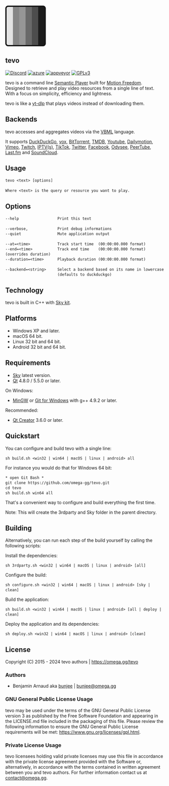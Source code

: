 <a href="https://omega.gg/tevo"><img src="dist/icon.png" alt="tevo" width="128px"></a>

tevo
---
[![Discord](https://img.shields.io/discord/705770212485496852)](https://omega.gg/discord)
[![azure](https://dev.azure.com/bunjee/tevo/_apis/build/status/omega-gg.tevo)](https://dev.azure.com/bunjee/tevo/_build)
[![appveyor](https://ci.appveyor.com/api/projects/status/nc4cf1k90abftiyj?svg=true)](https://ci.appveyor.com/project/3unjee/tevo)
[![GPLv3](https://img.shields.io/badge/License-GPLv3-blue.svg)](https://www.gnu.org/licenses/gpl.html)

tevo is a command line [Semantic Player](https://omega.gg/about/SemanticPlayer) built for [Motion Freedom](https://omega.gg/about/MotionFreedom).<br>
Designed to retrieve and play video resources from a single line of text.<br>
With a focus on simplicity, efficiency and lightness.<br>

tevo is like a [yt-dlp](https://github.com/yt-dlp/yt-dlp) that plays videos instead of downloading
them.<br>

## Backends

tevo accesses and aggregates videos via the [VBML](https://omega.gg/VBML) language.<br>

It supports [DuckDuckGo](https://en.wikipedia.org/wiki/DuckDuckGo),
            [vox](https://omega.gg/vox),
            [BitTorrent](https://en.wikipedia.org/wiki/BitTorrent),
            [TMDB](https://www.themoviedb.org),
            [Youtube](https://en.wikipedia.org/wiki/Youtube),
            [Dailymotion](https://en.wikipedia.org/wiki/Dailymotion),
            [Vimeo](https://en.wikipedia.org/wiki/Vimeo),
            [Twitch](https://en.wikipedia.org/wiki/Twitch_(service)),
            [IPTV(s)](https://github.com/iptv-org/iptv),
            [TikTok](https://en.wikipedia.org/wiki/TikTok),
            [Twitter](https://en.wikipedia.org/wiki/Twitter),
            [Facebook](https://en.wikipedia.org/wiki/Facebook),
            [Odysee](https://en.wikipedia.org/wiki/Odysee),
            [PeerTube](https://en.wikipedia.org/wiki/PeerTube),
            [Last.fm](https://en.wikipedia.org/wiki/Lastfm) and
            [SoundCloud](https://en.wikipedia.org/wiki/SoundCloud).<br>

## Usage

    tevo <text> [options]

    Where <text> is the query or resource you want to play.

## Options

    --help                 Print this text

    --verbose,             Print debug informations
    --quiet                Mute application output

    --at=<time>            Track start time  (00:00:00.000 format)
    --end=<time>           Track end time    (00:00:00.000 format) (overrides duration)
    --duration=<time>      Playback duration (00:00:00.000 format)

    --backend=<string>     Select a backend based on its name in lowercase
                           (defaults to duckduckgo)

## Technology

tevo is built in C++ with [Sky kit](https://omega.gg/Sky/sources).<br>

## Platforms

- Windows XP and later.
- macOS 64 bit.
- Linux 32 bit and 64 bit.
- Android 32 bit and 64 bit.

## Requirements

- [Sky](https://omega.gg/Sky/sources) latest version.
- [Qt](https://download.qt.io/official_releases/qt) 4.8.0 / 5.5.0 or later.

On Windows:
- [MinGW](https://sourceforge.net/projects/mingw) or [Git for Windows](https://git-for-windows.github.io) with g++ 4.9.2 or later.

Recommended:
- [Qt Creator](https://download.qt.io/official_releases/qtcreator) 3.6.0 or later.

## Quickstart

You can configure and build tevo with a single line:

    sh build.sh <win32 | win64 | macOS | linux | android> all

For instance you would do that for Windows 64 bit:

    * open Git Bash *
    git clone https://github.com/omega-gg/tevo.git
    cd tevo
    sh build.sh win64 all

That's a convenient way to configure and build everything the first time.

Note: This will create the 3rdparty and Sky folder in the parent directory.

## Building

Alternatively, you can run each step of the build yourself by calling the following scripts:

Install the dependencies:

    sh 3rdparty.sh <win32 | win64 | macOS | linux | android> [all]

Configure the build:

    sh configure.sh <win32 | win64 | macOS | linux | android> [sky | clean]

Build the application:

    sh build.sh <win32 | win64 | macOS | linux | android> [all | deploy | clean]

Deploy the application and its dependencies:

    sh deploy.sh <win32 | win64 | macOS | linux | android> [clean]

## License

Copyright (C) 2015 - 2024 tevo authors | https://omega.gg/tevo

### Authors

- Benjamin Arnaud aka [bunjee](https://bunjee.me) | <bunjee@omega.gg>

### GNU General Public License Usage

tevo may be used under the terms of the GNU General Public License version 3 as published by the
Free Software Foundation and appearing in the LICENSE.md file included in the packaging of this
file. Please review the following information to ensure the GNU General Public License requirements
will be met: https://www.gnu.org/licenses/gpl.html.

### Private License Usage

tevo licensees holding valid private licenses may use this file in accordance with the private
license agreement provided with the Software or, alternatively, in accordance with the terms
contained in written agreement between you and tevo authors. For further information contact us at
contact@omega.gg.
